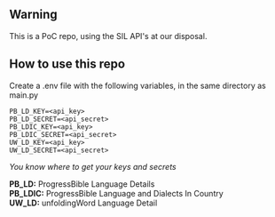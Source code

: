 ## Warning
This is a PoC repo, using the SIL API's at our disposal.

## How to use this repo

Create a .env file with the following variables, in the same directory as main.py
```
PB_LD_KEY=<api_key>
PB_LD_SECRET=<api_secret>
PB_LDIC_KEY=<api_key>
PB_LDIC_SECRET=<api_secret>
UW_LD_KEY=<api_key>
UW_LD_SECRET=<api_secret>
```
*You know where to get your keys and secrets*

**PB_LD:** ProgressBible Language Details\
**PB_LDIC:** ProgressBible Language and Dialects In Country\
**UW_LD:** unfoldingWord Language Detail